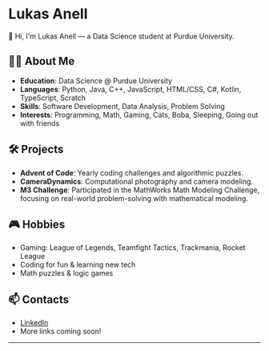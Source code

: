# Lukas Anell

👋 Hi, I'm Lukas Anell — a Data Science student at Purdue University.

## 👨‍💻 About Me

- **Education**: Data Science @ Purdue University
- **Languages**: Python, Java, C++, JavaScript, HTML/CSS, C#, Kotlin, TypeScript, Scratch
- **Skills**: Software Development, Data Analysis, Problem Solving
- **Interests**: Programming, Math, Gaming, Cats, Boba, Sleeping, Going out with friends

## 🛠️ Projects

- **Advent of Code**: Yearly coding challenges and algorithmic puzzles.
- **CameraDynamics**: Computational photography and camera modeling.
- **M3 Challenge**: Participated in the MathWorks Math Modeling Challenge, focusing on real-world problem-solving with mathematical modeling.

## 🎮 Hobbies

- Gaming: League of Legends, Teamfight Tactics, Trackmania, Rocket League
- Coding for fun & learning new tech
- Math puzzles & logic games

## 📫 Contacts

- [LinkedIn](https://www.linkedin.com/in/lukas-anell-8249b9311/)
- More links coming soon!

---
